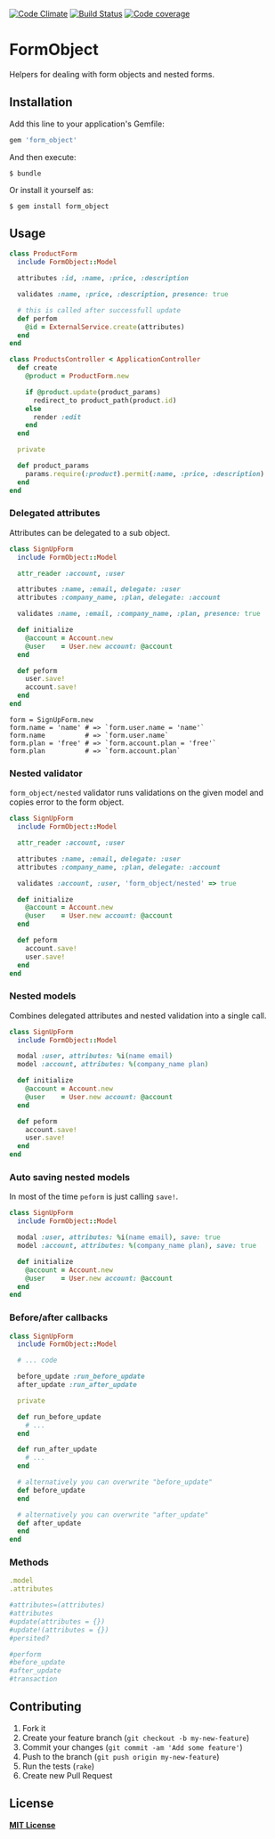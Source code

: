 [![Code Climate](https://codeclimate.com/github/RStankov/FormObject.png)](https://codeclimate.com/github/RStankov/FormObject)
[![Build Status](https://secure.travis-ci.org/RStankov/FormObject.png)](http://travis-ci.org/RStankov/FormObject)
[![Code coverage](https://coveralls.io/repos/RStankov/FormObject/badge.png?branch=master)](https://coveralls.io/r/RStankov/FormObject)

# FormObject

Helpers for dealing with form objects and nested forms.

## Installation

Add this line to your application's Gemfile:

```ruby
gem 'form_object'
```

And then execute:

    $ bundle

Or install it yourself as:

    $ gem install form_object

## Usage

```ruby
class ProductForm
  include FormObject::Model

  attributes :id, :name, :price, :description

  validates :name, :price, :description, presence: true

  # this is called after successfull update
  def perfom
    @id = ExternalService.create(attributes)
  end
end
```

```ruby
class ProductsController < ApplicationController
  def create
    @product = ProductForm.new

    if @product.update(product_params)
      redirect_to product_path(product.id)
    else
      render :edit
    end
  end

  private

  def product_params
    params.require(:product).permit(:name, :price, :description)
  end
end
```

### Delegated attributes

Attributes can be delegated to a sub object.

```ruby
class SignUpForm
  include FormObject::Model

  attr_reader :account, :user

  attributes :name, :email, delegate: :user
  attributes :company_name, :plan, delegate: :account

  validates :name, :email, :company_name, :plan, presence: true

  def initialize
    @account = Account.new
    @user    = User.new account: @account
  end

  def peform
    user.save!
    account.save!
  end
end
```

```
form = SignUpForm.new
form.name = 'name' # => `form.user.name = 'name'`
form.name          # => `form.user.name`
form.plan = 'free' # => `form.account.plan = 'free'`
form.plan          # => `form.account.plan`
```

### Nested validator

`form_object/nested` validator runs validations on the given model and copies error to the form object.

```ruby
class SignUpForm
  include FormObject::Model

  attr_reader :account, :user

  attributes :name, :email, delegate: :user
  attributes :company_name, :plan, delegate: :account

  validates :account, :user, 'form_object/nested' => true

  def initialize
    @account = Account.new
    @user    = User.new account: @account
  end

  def peform
    account.save!
    user.save!
  end
end
```

### Nested models

Combines delegated attributes and nested validation into a single call.

```ruby
class SignUpForm
  include FormObject::Model

  modal :user, attributes: %i(name email)
  model :account, attributes: %(company_name plan)

  def initialize
    @account = Account.new
    @user    = User.new account: @account
  end

  def peform
    account.save!
    user.save!
  end
end
```

### Auto saving nested models

In most of the time `peform` is just calling `save!`.

```ruby
class SignUpForm
  include FormObject::Model

  modal :user, attributes: %i(name email), save: true
  model :account, attributes: %(company_name plan), save: true

  def initialize
    @account = Account.new
    @user    = User.new account: @account
  end
end
```

### Before/after callbacks

```ruby
class SignUpForm
  include FormObject::Model

  # ... code

  before_update :run_before_update
  after_update :run_after_update

  private

  def run_before_update
    # ...
  end

  def run_after_update
    # ...
  end

  # alternatively you can overwrite "before_update"
  def before_update
  end

  # alternatively you can overwrite "after_update"
  def after_update
  end
end
```

### Methods

```ruby
.model
.attributes

#attributes=(attributes)
#attributes
#update(attributes = {})
#update!(attributes = {})
#persited?

#perform
#before_update
#after_update
#transaction
```

## Contributing

1. Fork it
2. Create your feature branch (`git checkout -b my-new-feature`)
3. Commit your changes (`git commit -am 'Add some feature'`)
4. Push to the branch (`git push origin my-new-feature`)
5. Run the tests (`rake`)
6. Create new Pull Request

## License

**[MIT License](https://github.com/RStankov/FormObject/blob/master/LICENSE.txt)**
